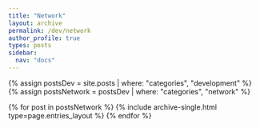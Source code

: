 ```yaml
---
title: "Network"
layout: archive
permalink: /dev/network
author_profile: true
types: posts
sidebar:
  nav: "docs"
---
```


{% assign postsDev = site.posts | where: "categories", "development" %}
{% assign postsNetwork = postsDev | where: "categories", "network" %}

{% for post in postsNetwork %}
  {% include archive-single.html type=page.entries_layout %}
{% endfor %}

